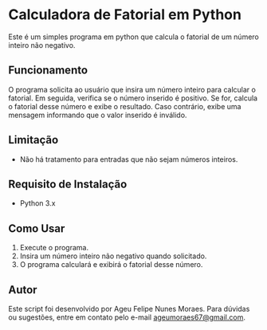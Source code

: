 
# Calculadora de Fatorial em Python

Este é um simples programa em python que calcula o fatorial de um número inteiro não negativo.

## Funcionamento

O programa solicita ao usuário que insira um número inteiro para calcular o fatorial. Em seguida, verifica se o número inserido é positivo. Se for, calcula o fatorial desse número e exibe o resultado. Caso contrário, exibe uma mensagem informando que o valor inserido é inválido.

## Limitação

- Não há tratamento para entradas que não sejam números inteiros.

## Requisito de Instalação

- Python 3.x

## Como Usar

1. Execute o programa.
2. Insira um número inteiro não negativo quando solicitado.
3. O programa calculará e exibirá o fatorial desse número.

## Autor

Este script foi desenvolvido por Ageu Felipe Nunes Moraes. Para dúvidas ou sugestões, entre em contato pelo e-mail [ageumoraes67@gmail.com](mailto:ageumoraes67@gmail.com).

